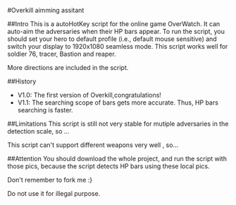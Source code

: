 #Overkill aimming assitant

##Intro
This is a autoHotKey script for the online game OverWatch. It can auto-aim the adversaries when their HP bars appear.  To run the script, you should set your hero to default profile (i.e., default mouse sensitive) and switch your display to 1920x1080 seamless mode. 
This script works well for soldier 76, tracer, Bastion and reaper.

More directions are included in the script.

##History
* V1.0: The first version of Overkill,congratulations!
* V1.1: The searching scope of bars gets more accurate. Thus, HP bars searching is faster.

##Limitations
This script is still not very stable for mutiple adversaries in the detection scale, so ...

This script can't support different weapons very well , so...

##Attention
You should download the whole project, and run the script with those pics, because the script detects HP bars using these local pics.

Don't remember to fork me :}

Do not use it for illegal purpose. 

